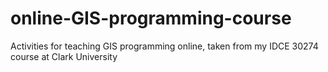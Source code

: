 # online-GIS-programming-course
Activities for teaching GIS programming online, taken from my IDCE 30274 course at Clark University 
